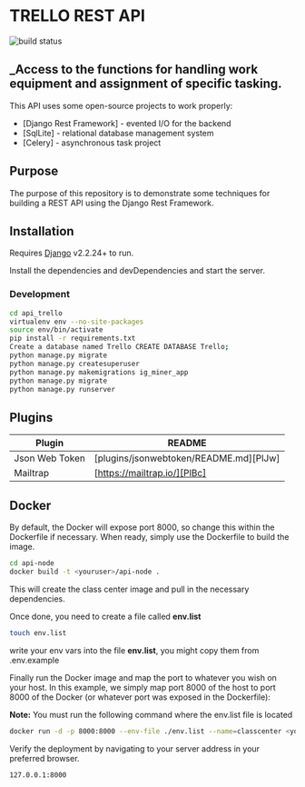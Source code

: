 # TRELLO REST API

![build status](https://static.pisapapeles.net/uploads/2020/03/Trello-logo-blue.svg.png) 


## _Access to the functions for handling work equipment and assignment of specific tasking.

This API  uses some open-source projects to work properly:

- [Django Rest Framework] - evented I/O for the backend
- [SqlLite] - relational database management system
- [Celery] - asynchronous task project

## Purpose
The purpose of this repository is to demonstrate some techniques for building a REST API using the Django Rest Framework.

## Installation

Requires [Django](https://nodejs.org/) v2.2.24+ to run.

Install the dependencies and devDependencies and start the server.

### Development
```sh
cd api_trello
virtualenv env --no-site-packages
source env/bin/activate
pip install -r requirements.txt
Create a database named Trello CREATE DATABASE Trello;
python manage.py migrate
python manage.py createsuperuser
python manage.py makemigrations ig_miner_app
python manage.py migrate
python manage.py runserver
```

## Plugins

| Plugin | README |
| ------ | ------ |
| Json Web Token | [plugins/jsonwebtoken/README.md][PlJw] |
| Mailtrap | [https://mailtrap.io/][PlBc] |


## Docker

By default, the Docker will expose port 8000, so change this within the
Dockerfile if necessary. When ready, simply use the Dockerfile to
build the image.

```sh
cd api-node
docker build -t <youruser>/api-node .
```

This will create the class center image and pull in the necessary dependencies.


Once done, you need to create a file called **env.list**

```sh
touch env.list
```

write your env vars into the file **env.list**, you might copy them from .env.example 

Finally run the Docker image and map the port to whatever you wish on
your host. In this example, we simply map port 8000 of the host to
port 8000 of the Docker (or whatever port was exposed in the Dockerfile):

**Note:** You must run the following command where the env.list file is located

```sh
docker run -d -p 8000:8000 --env-file ./env.list --name=classcenter <youruser>/api-node
```

Verify the deployment by navigating to your server address in
your preferred browser.

```sh
127.0.0.1:8000
```

[//]: # (These are reference links used in the body of this note and get stripped out when the markdown processor does its job. There is no need to format nicely because it shouldn't be seen. Thanks SO - http://stackoverflow.com/questions/4823468/store-comments-in-markdown-syntax)


